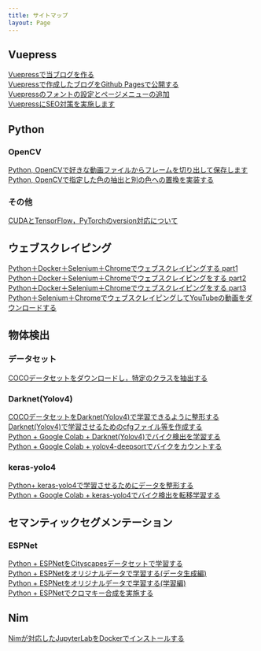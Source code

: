 ```yaml
---
title: サイトマップ
layout: Page
---
```


## Vuepress
[Vuepressで当ブログを作る](https://www.hamlet-engineer.com/posts/tech_0001.html)<br>
[Vuepressで作成したブログをGithub Pagesで公開する](https://www.hamlet-engineer.com/posts/tech_0002.html)<br>
[Vuepressのフォントの設定とページメニューの追加](https://www.hamlet-engineer.com/posts/tech_0003.html)<br>
[VuepressにSEO対策を実施します](https://www.hamlet-engineer.com/posts/tech_0004.html)<br>


## Python
### OpenCV
[Python, OpenCVで好きな動画ファイルからフレームを切り出して保存します](https://www.hamlet-engineer.com/posts/frame_mp4.html)<br>
[Python, OpenCVで指定した色の抽出と別の色への置換を実装する](https://www.hamlet-engineer.com/posts/color_replace.html)<br>

### その他
[CUDAとTensorFlow，PyTorchのversion対応について](https://www.hamlet-engineer.com/posts/cuda.html)<br>

## ウェブスクレイピング
[Python＋Docker＋Selenium＋Chromeでウェブスクレイピングする part1](https://www.hamlet-engineer.com/posts/websc_selenium01.html)<br>
[Python＋Docker＋Selenium＋Chromeでウェブスクレイピングをする part2](https://www.hamlet-engineer.com/posts/websc_selenium02.html)<br>
[Python＋Docker＋Selenium＋Chromeでウェブスクレイピングをする part3](https://www.hamlet-engineer.com/posts/websc_selenium03.html)<br>
[Python＋Selenium＋ChromeでウェブスクレイピングしてYouTubeの動画をダウンロードする](https://www.hamlet-engineer.com/posts/websc_selenium04.html)<br>


## 物体検出
### データセット
[COCOデータセットをダウンロードし，特定のクラスを抽出する](https://www.hamlet-engineer.com/posts/object_detection01.html)<br>

### Darknet(Yolov4)
[COCOデータセットをDarknet(Yolov4)で学習できるように整形する](https://www.hamlet-engineer.com/posts/object_detection02.html)<br>
[Darknet(Yolov4)で学習させるためのcfgファイル等を作成する](https://www.hamlet-engineer.com/posts/object_detection03.html)<br>
[Python + Google Colab + Darknet(Yolov4)でバイク検出を学習する](https://www.hamlet-engineer.com/posts/object_detection04.html)<br>
[Python + Google Colab + yolov4-deepsortでバイクをカウントする](https://www.hamlet-engineer.com/posts/object_detection07.html)<br>

### keras-yolo4
[Python+ keras-yolo4で学習させるためにデータを整形する](https://www.hamlet-engineer.com/posts/object_detection05.html)<br>
[Python + Google Colab + keras-yolo4でバイク検出を転移学習する](https://www.hamlet-engineer.com/posts/object_detection06.html)<br>

## セマンティックセグメンテーション
### ESPNet
[Python + ESPNetをCityscapesデータセットで学習する](https://www.hamlet-engineer.com/posts/segmentation01.html)<br>
[Python + ESPNetをオリジナルデータで学習する(データ生成編) ](https://www.hamlet-engineer.com/posts/segmentation02.html)<br>
[Python + ESPNetをオリジナルデータで学習する(学習編)](https://www.hamlet-engineer.com/posts/segmentation03.html)<br>
[Python + ESPNetでクロマキー合成を実施する](https://www.hamlet-engineer.com/posts/segmentation04.html)<br>

## Nim
[Nimが対応したJupyterLabをDockerでインストールする](https://www.hamlet-engineer.com/posts/nim.html)<br>